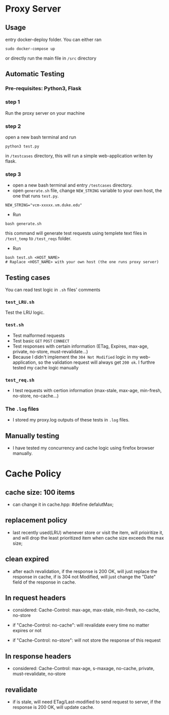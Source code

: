 # Proxy Server
## Usage
entry docker-deploy folder. You can either ran 
```
sudo docker-compose up
```
or directly run the main file in ```/src``` directory


## Automatic Testing
### Pre-requisites: Python3, Flask
### step 1
Run the proxy server on your machine
### step 2 
open a new bash terminal and run 
```
python3 test.py
``` 
in ```/testcases``` directory, this will run a simple web-application writen by flask.
### step 3
- open a new bash terminal and entry ```/testcases``` directory.
- open ```generate.sh``` file, change ```NEW_STRING``` variable to your own host, the one that runs ```test.py```. 
```
NEW_STRING="vcm-xxxxx.vm.duke.edu"
```

- Run
```
bash generate.sh
```
this command will generate test requests using templete text files in ```/test_temp``` to ```/test_reqs``` folder.
-  Run
```
bash test.sh <HOST_NAME> 
# Raplace <HOST_NAME> with your own host (the one runs proxy server)
```

## Testing cases
You can read test logic in ```.sh``` files' comments

### ```test_LRU.sh``` 
Test the LRU logic.

### ```test.sh``` 
- Test malformed requests
- Test basic `GET` `POST` `CONNECT`
- Test responses with certain information (ETag, Expires, max-age, private, no-store, must-revalidate...)
- Because I didn't implement the `304 Not Modified` logic in my web-application, so the validation request will always get `200 ok`. I furthre tested my cache logic manually

### `test_req.sh`
- I test requests with certion information (max-stale, max-age, min-fresh, no-store, no-cache...)

### The `.log` files
- I stored my proxy.log outputs of these tests in `.log` files.

## Manually testing
- I have tested my concurrency and cache logic using firefox browser manually.

# Cache Policy

## cache  size: 100 items
- can change it in cache.hpp: #define defalutMax; 

## replacement  policy 
- last recently used(LRU) whenever store or visit the item, will  prioiritize it, and will drop the least prioritized item when cache size  exceeds the max size; 

## clean expired
- after each revalidation, if the response  is 200 OK, will just replace the response in cache, if is 304 not Modified,  will just change the "Date" field of the response in cache. 

## In request headers

- considered: Cache-Control: max-age, max-stale, min-fresh, no-cache, no-store

- if "Cache-Control:  no-cache": will revalidate every time no matter expires or not

- if "Cache-Control:  no-store": will not store the response of this request

## In response headers

- considered:  Cache-Control: max-age, s-maxage, no-cache, private, must-revalidate, no-store

## revalidate

- if is stale, will need ETag/Last-modified to send request to server, if the response is 200 OK, will update cache. 

